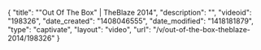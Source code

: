 {
    "title": "\"Out Of The Box\" | TheBlaze 2014",
    "description": "",
    "videoid": "198326",
    "date_created": "1408046555",
    "date_modified": "1418181879",
    "type": "captivate",
    "layout": "video",
    "url": "\/v\/out-of-the-box-theblaze-2014\/198326"
}